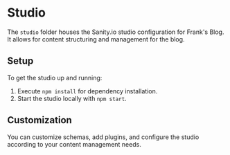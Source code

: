 # Studio

The `studio` folder houses the Sanity.io studio configuration for Frank's Blog. It allows for content structuring and management for the blog.

## Setup

To get the studio up and running:

1. Execute `npm install` for dependency installation.
2. Start the studio locally with `npm start`.

## Customization

You can customize schemas, add plugins, and configure the studio according to your content management needs.
